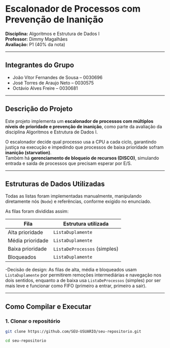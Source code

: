# Escalonador de Processos com Prevenção de Inanição

**Disciplina:** Algoritmos e Estrutura de Dados I  
**Professor:** Dimmy Magalhães  
**Avaliação:** P1 (40% da nota)  

---

## Integrantes do Grupo

- João Vitor Fernandes de Sousa – 0030696  
- José Torres de Araujo Neto – 0030575  
- Octávio Alves Freire – 0030681  

---

## Descrição do Projeto

Este projeto implementa um **escalonador de processos com múltiplos níveis de prioridade e prevenção de inanição**, como parte da avaliação da disciplina Algoritmos e Estrutura de Dados I.

O escalonador decide qual processo usa a CPU a cada ciclo, garantindo justiça na execução e impedindo que processos de baixa prioridade sofram **inanição (starvation)**.  
Também há **gerenciamento de bloqueio de recursos (DISCO)**, simulando entrada e saída de processos que precisam esperar por E/S.

---

## Estruturas de Dados Utilizadas

Todas as listas foram implementadas manualmente, manipulando diretamente nós (`Node`) e referências, conforme exigido no enunciado.  

As filas foram divididas assim:

| Fila                   | Estrutura utilizada          |
|------------------------|------------------------------|
| Alta prioridade        | `ListaDuplamente`            |
| Média prioridade       | `ListaDuplamente`            |
| Baixa prioridade       | `ListaDeProcessos` (simples) |
| Bloqueados             | `ListaDuplamente`            |

-Decisão de design: As filas de alta, média e bloqueados usam `ListaDuplamente` por permitirem remoções intermediárias e navegação nos dois sentidos, enquanto a de baixa usa `ListaDeProcessos` (simples) por ser mais leve e funcionar como FIFO (primeiro a entrar, primeiro a sair).

---

## Como Compilar e Executar

### 1. Clonar o repositório

```bash
git clone https://github.com/SEU-USUARIO/seu-repositorio.git

cd seu-repositorio
